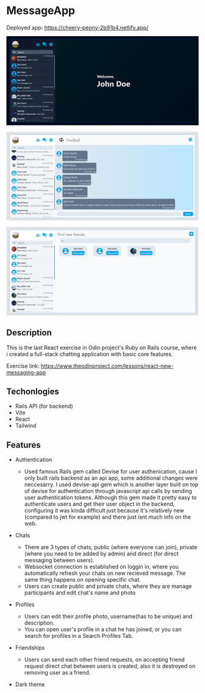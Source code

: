 # MessageApp

Deployed app: https://cheery-peony-2b91b4.netlify.app/

![Alt text](public/image.png)

![Alt text](public/image2.png)

![Alt text](public/image3.png)

## Description

This is the last React exercise in Odin project's Ruby on Rails course, where i created a full-stack chatting application with basic core features.

Exercise link: https://www.theodinproject.com/lessons/react-new-messaging-app

## Techonlogies

- Rails API (for backend)
- Vite
- React
- Tailwind

## Features

- Authentication

  - Used famous Rails gem called Devise for user authenication, cause I only built rails backend as an api app, some additional changes were neccesarry. I used devise-api gem which is another layer built on top of devise for authentication through javascript api calls by sending user authentication tokens. Although this gem made it pretty easy to authenticate users and get their user object in the backend, configuring it was kinda difficult just because it's relatively new (compared to jwt for example) and there just isnt much info on the web.

- Chats

  - There are 3 types of chats, public (where everyone can join), private (where you need to be added by admin) and direct (for direct messaging between users).
  - Websocket connection is established on loggin in, where you automatically refresh your chats on new recieved message. The same thing happens on opening specific chat.
  - Users can create public and private chats, where they are manage participants and edit chat's name and photo

- Profiles

  - Users can edit their profile photo, username(has to be unique) and description.
  - You can open user's profile in a chat he has joined, or you can search for profiles in a Search Profiles Tab.

- Friendships

  - Users can send each other friend requests, on accepting friend request direct chat between users is created, also it is destroyed on removing user as a friend.

- Dark theme
